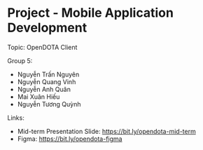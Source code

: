 Project - Mobile Application Development
==============================================
Topic: OpenDOTA Client

Group 5:
- Nguyễn Trấn Nguyên
- Nguyễn Quang Vinh
- Nguyễn Anh Quân
- Mai Xuân Hiếu
- Nguyễn Tương Quỳnh

Links:
- Mid-term Presentation Slide: https://bit.ly/opendota-mid-term
- Figma: https://bit.ly/opendota-figma

